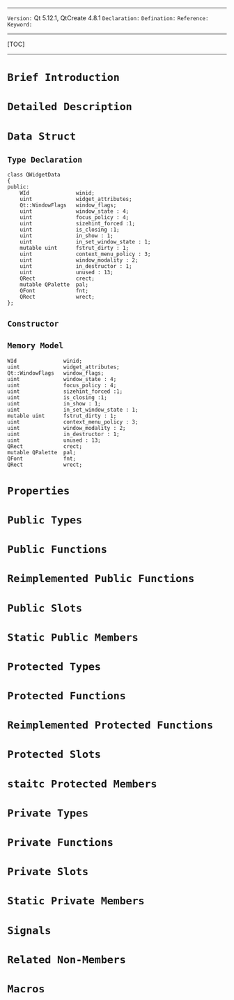 ***
`Version:` Qt 5.12.1, QtCreate 4.8.1
`Declaration:`
`Defination:`
`Reference:`
`Keyword:`
***
[TOC]
***
# `Brief Introduction`
# `Detailed Description`
# `Data Struct`
## `Type Declaration`
```
class QWidgetData
{
public:
    WId               winid;
    uint              widget_attributes;
    Qt::WindowFlags   window_flags;
    uint              window_state : 4;
    uint              focus_policy : 4;
    uint              sizehint_forced :1;
    uint              is_closing :1;
    uint              in_show : 1;
    uint              in_set_window_state : 1;
    mutable uint      fstrut_dirty : 1;
    uint              context_menu_policy : 3;
    uint              window_modality : 2;
    uint              in_destructor : 1;
    uint              unused : 13;
    QRect             crect;
    mutable QPalette  pal;
    QFont             fnt;
    QRect             wrect;
};
```
## `Constructor`
## `Memory Model`
```
WId               winid;
uint              widget_attributes;
Qt::WindowFlags   window_flags;
uint              window_state : 4;
uint              focus_policy : 4;
uint              sizehint_forced :1;
uint              is_closing :1;
uint              in_show : 1;
uint              in_set_window_state : 1;
mutable uint      fstrut_dirty : 1;
uint              context_menu_policy : 3;
uint              window_modality : 2;
uint              in_destructor : 1;
uint              unused : 13;
QRect             crect;
mutable QPalette  pal;
QFont             fnt;
QRect             wrect;
```
# `Properties`
# `Public Types`
# `Public Functions`
# `Reimplemented Public Functions`
# `Public Slots`
# `Static Public Members`
# `Protected Types`
# `Protected Functions`
# `Reimplemented Protected Functions`
# `Protected Slots`
# `staitc Protected Members`
# `Private Types`
# `Private Functions`
# `Private Slots`
# `Static Private Members`
# `Signals`
# `Related Non-Members`
# `Macros`